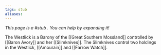 ```yaml
---
tags: stub
aliases:
---
```


*This page is a #stub . You can help by expanding it!*

The Westlick is a Barony of the [[Great Southern Mossland]] controlled by [[Baron Avory]] and her [[Slimknives]]. The Slimknives control two holdings in the Westlick, [[Amourain]] and [[Farrow Watch]].